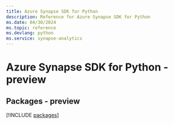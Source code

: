 ```yaml
---
title: Azure Synapse SDK for Python
description: Reference for Azure Synapse SDK for Python
ms.date: 04/30/2024
ms.topic: reference
ms.devlang: python
ms.service: synapse-analytics
---
```

# Azure Synapse SDK for Python - preview
## Packages - preview
[!INCLUDE [packages](synapse-index.md)]